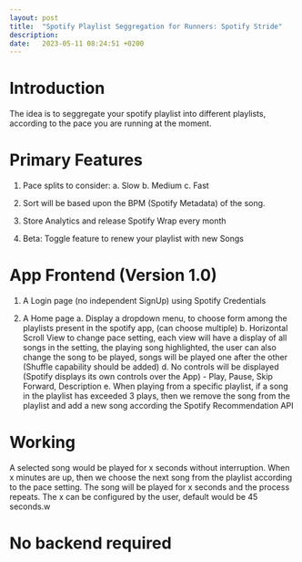 ```yaml
---
layout: post
title:  "Spotify Playlist Seggregation for Runners: Spotify Stride"
description: 
date:   2023-05-11 08:24:51 +0200
---
```


# Introduction

The idea is to seggregate your spotify playlist into different playlists, according to the pace you are running at the moment.

# Primary Features

1. Pace splits to consider: 
    a. Slow
    b. Medium
    c. Fast

2. Sort will be based upon the BPM (Spotify Metadata) of the song.

3. Store Analytics and release Spotify Wrap every month

4. Beta: Toggle feature to renew your playlist with new Songs


# App Frontend (Version 1.0)

1.  A Login page (no independent SignUp) using Spotify Credentials

2.  A Home page 
    a. Display a dropdown menu, to choose form among the playlists present in the spotify app, (can choose multiple)
    b. Horizontal Scroll View to change pace setting, each view will have a display of all songs in the setting, the playing song highlighted, the user can also change the song to be played, songs will be played one after the other (Shuffle capability should be added)
    d. No controls will be displayed (Spotify displays its own controls over the App) - Play, Pause, Skip Forward, Description
    e. When playing from a specific playlist, if a song in the playlist has exceeded 3 plays, then we remove the song from the playlist 
        and add a new song according the Spotify Recommendation API
    
# Working

A selected song would be played for x seconds without interruption. When x minutes are up, then we choose the next song from the playlist
according to the pace setting. The song will be played for x seconds and the process repeats.
The x can be configured by the user, default would be 45 seconds.w
# No backend required